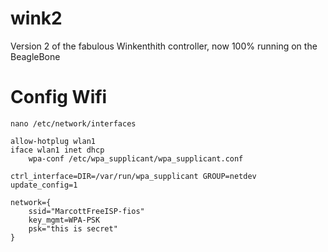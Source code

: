 # wink2
Version 2 of the fabulous Winkenthith controller, now 100% running on the BeagleBone

# Config Wifi

`nano /etc/network/interfaces`

```
allow-hotplug wlan1
iface wlan1 inet dhcp
    wpa-conf /etc/wpa_supplicant/wpa_supplicant.conf
```


```
ctrl_interface=DIR=/var/run/wpa_supplicant GROUP=netdev
update_config=1

network={
    ssid="MarcottFreeISP-fios"
    key_mgmt=WPA-PSK
    psk="this is secret"
}
```
